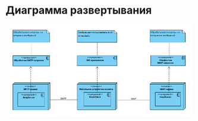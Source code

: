 # Диаграмма развертывания

![Диаграмма развертывания](https://github.com/valerycadovic/VMail/blob/master/Diagrams/Deployment/Deployment.png)
